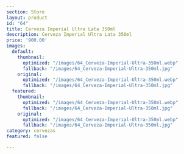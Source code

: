 ```yaml
---
section: Store
layout: product
id: "64"
title: Cerveza Imperial Ultra Lata 350ml
description: Cerveza Imperial Ultra Lata 350ml
price: '900.00'
images:
  default:
    thumbnail:
      optimized: "/images/64_Cerveza-Imperial-Ultra-350ml.webp"
      fallback: "/images/64_Cerveza-Imperial-Ultra-350ml.jpg"
    original:
      optimized: "/images/64_Cerveza-Imperial-Ultra-350ml.webp"
      fallback: "/images/64_Cerveza-Imperial-Ultra-350ml.jpg"
  featured:
    thumbnail:
      optimized: "/images/64_Cerveza-Imperial-Ultra-350ml.webp"
      fallback: "/images/64_Cerveza-Imperial-Ultra-350ml.jpg"
    original:
      optimized: "/images/64_Cerveza-Imperial-Ultra-350ml.webp"
      fallback: "/images/64_Cerveza-Imperial-Ultra-350ml.jpg"
category: cervezas
featured: false

---
```

